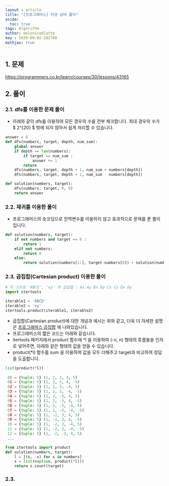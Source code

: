 ```yaml
---
layout : article
title: "[프로그래머스] 타겟 넘버 풀이"
aside:
  toc: true
tags: Algorithm 
author: melonicedlatte
key : 2020-09-02-202700
mathjax: true
---  
```


## 1. 문제

https://programmers.co.kr/learn/courses/30/lessons/43165

## 2. 풀이

### 2.1. dfs를 이용한 문제 풀이

- 아래와 같이 dfs를 이용하여 모든 경우의 수를 전부 체크합니다. 최대 경우의 수가 $ 2^{20} $ 밖에 되지 않아서 쉽게 처리할 수 있습니다. 

~~~python
answer = 0
def dfs(numbers, target, depth, num_sum):
    global answer
    if depth == len(numbers):
        if target == num_sum :
            answer += 1
        return
    dfs(numbers, target, depth + 1, num_sum + numbers[depth]) 
    dfs(numbers, target, depth + 1, num_sum - numbers[depth]) 

def solution(numbers, target):
    dfs(numbers, target, 0, 0)
    return answer
~~~

### 2.2. 재귀를 이용한 풀이

- 프로그래머스의 숏코딩으로 전역변수를 이용하지 않고 효과적으로 문제를 푼 풀이입니다. 

~~~python
def solution(numbers, target):
    if not numbers and target == 0 :
        return 1
    elif not numbers:
        return 0
    else:
        return solution(numbers[1:], target-numbers[0]) + solution(numbers[1:], target+numbers[0])
~~~

### 2.3. 곱집합(Cartesian product) 이용한 풀이

~~~python
# 두 스트링 'ABCD', 'xy' 의 곱집합 : Ax Ay Bx By Cx Cy Dx Dy
import itertools

iterable1 = 'ABCD'
iterable2 = 'xy'
itertools.product(iterable1, iterable2)
~~~

- 곱집합(Cartesian product)에 대한 개념과 예시는 위와 같고, 더욱 더 자세한 설명은 [프로그래머스 곱집합](https://programmers.co.kr/learn/courses/4008/lessons/12835) 에 나와있습니다. 
- 프로그래머스의 짧은 코드는 아래와 같습니다.
- itertools 패키지에서 product 함수에 *l 을 이용하여 (-n, n) 형태의 튜플들을 인자로 넣어주면, 아래와 같은 형태의 값을 얻을 수 있습니다. 
- product(*l) 함수를 sum 을 이용하여 값을 모두 더해주고 target과 비교하여 정답을 도출합니다. 

~~~python
list(product(*l))
 
 00 = {tuple: 5} (1, 2, 3, 4, 5)
 01 = {tuple: 5} (1, 2, 3, 4, -5)
 02 = {tuple: 5} (1, 2, 3, -4, 5)
 03 = {tuple: 5} (1, 2, 3, -4, -5)
 04 = {tuple: 5} (1, 2, -3, 4, 5)
 05 = {tuple: 5} (1, 2, -3, 4, -5)
 06 = {tuple: 5} (1, 2, -3, -4, 5)
 07 = {tuple: 5} (1, 2, -3, -4, -5)
 08 = {tuple: 5} (1, -2, 3, 4, 5)
 09 = {tuple: 5} (1, -2, 3, 4, -5)
 10 = {tuple: 5} (1, -2, 3, -4, 5)
 11 = {tuple: 5} (1, -2, 3, -4, -5)
 12 = {tuple: 5} (1, -2, -3, 4, 5)
 ... 
~~~

~~~python
from itertools import product
def solution(numbers, target):
    l = [(x, -x) for x in numbers]
    s = list(map(sum, product(*l)))
    return s.count(target)
~~~

### 2.3. 
